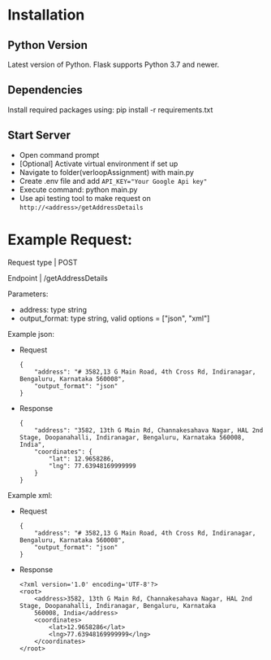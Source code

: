 Installation
============


Python Version
--------------

Latest version of Python. Flask supports Python 3.7 and newer.


Dependencies
------------

Install required packages using: pip install -r requirements.txt



Start Server
------------

- Open command prompt
- [Optional] Activate virtual environment if set up
- Navigate to folder(verloopAssignment) with main.py
- Create .env file and add ```API_KEY="Your Google Api key"```
- Execute command: python main.py
- Use api testing tool to make request on ```http://<address>/getAddressDetails```

# Example Request:

Request type | POST

Endpoint | /getAddressDetails

Parameters:
- address: type string
- output_format: type string, valid options = ["json", "xml"]

Example json:
- Request
    ```
    {        
        "address": "# 3582,13 G Main Road, 4th Cross Rd, Indiranagar, Bengaluru, Karnataka 560008",
        "output_format": "json"
    }
    ```
- Response
    ```
    {
        "address": "3582, 13th G Main Rd, Channakesahava Nagar, HAL 2nd Stage, Doopanahalli, Indiranagar, Bengaluru, Karnataka 560008, India",
        "coordinates": {
            "lat": 12.9658286,
            "lng": 77.63948169999999
        }
    }
    ```
Example xml:

- Request
    ```
    {        
        "address": "# 3582,13 G Main Road, 4th Cross Rd, Indiranagar, Bengaluru, Karnataka 560008",
        "output_format": "json"
    }
    ```
- Response
    ```
    <?xml version='1.0' encoding='UTF-8'?>
    <root>
        <address>3582, 13th G Main Rd, Channakesahava Nagar, HAL 2nd Stage, Doopanahalli, Indiranagar, Bengaluru, Karnataka
        560008, India</address>
        <coordinates>
            <lat>12.9658286</lat>
            <lng>77.63948169999999</lng>
        </coordinates>
    </root>
    ```
